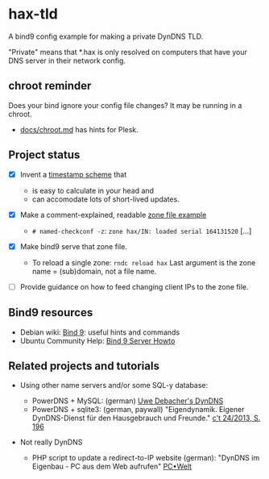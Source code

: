 ﻿
hax-tld
=======
A bind9 config example for making a private DynDNS TLD.

"Private" means that *.hax is only resolved on computers that have your
DNS server in their network config.


chroot reminder
---------------
Does your bind ignore your config file changes? It may be running in a chroot.
  * [docs/chroot.md](docs/chroot.md) has hints for Plesk.



Project status
--------------
  * [x] Invent a [timestamp scheme](docs/ttl-serials.md) that
    * is easy to calculate in your head and
    * can accomodate lots of short-lived updates.
  * [x] Make a comment-explained, readable
        [zone file example](etc_bind/hax.zone.txt)
    * `# named-checkconf -z`: `zone hax/IN: loaded serial 164131520` […]
  * [x] Make bind9 serve that zone file.
    * To reload a single zone: `rndc reload hax`
      Last argument is the zone name = (sub)domain, not a file name.
  * [ ] Provide guidance on how to feed changing client IPs to the zone file.



Bind9 resources
---------------
  * Debian wiki: [Bind 9](https://wiki.debian.org/Bind9):
    useful hints and commands
  * Ubuntu Community Help:
    [Bind 9 Server Howto](https://help.ubuntu.com/community/BIND9ServerHowto)



Related projects and tutorials
------------------------------
  * Using other name servers and/or some SQL-y database:
    *  PowerDNS + MySQL: (german)
      [Uwe Debacher's DynDNS]( http://www.debacher.de/wiki/Mein_eigenes_DynDNS)
    * PowerDNS + sqlite3: (german, paywall)
      "Eigendynamik. Eigener DynDNS-Dienst für den Hausgebrauch und Freunde."
      [c't 24/2013, S. 196](http://heise.de/-2311284)

  * Not really DynDNS
    * PHP script to update a redirect-to-IP website (german):
      "DynDNS im Eigenbau - PC aus dem Web aufrufen"
      [PC•Welt](http://www.pcwelt.de/tipps/a-7810291.html)











